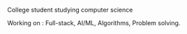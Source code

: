 College student studying computer science <div>
Working on : Full-stack, AI/ML, Algorithms, Problem solving.

